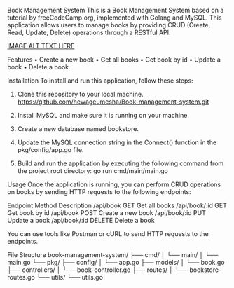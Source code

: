 Book Management System
This is a Book Management System based on a tutorial by freeCodeCamp.org, implemented with Golang and MySQL. This application allows users to manage books by providing CRUD (Create, Read, Update, Delete) operations through a RESTful API.

[IMAGE ALT TEXT HERE
](https://youtu.be/jFfo23yIWac?si=9_E6wFszgf4CzqX7)

Features
•	Create a new book
•	Get all books
•	Get book by id
•	Update a book
•	Delete a book

Installation
To install and run this application, follow these steps:

1.	Clone this repository to your local machine.
         https://github.com/hewageumesha/Book-management-system.git
2.	Install MySQL and make sure it is running on your machine.

3.	Create a new database named bookstore.

4.	Update the MySQL connection string in the Connect() function in the pkg/config/app.go file.

5.	Build and run the application by executing the following command from the project root directory:
        go run cmd/main/main.go

Usage
Once the application is running, you can perform CRUD operations on books by sending HTTP requests to the following endpoints:

Endpoint	          Method		    Description
/api/book	          GET		        Get all books
/api/book/:id	      GET		        Get book by id
/api/book	          POST		      Create a new book
/api/book/:id	      PUT		        Update a book
/api/book/:id	      DELETE		    Delete a book

You can use tools like Postman or cURL to send HTTP requests to the endpoints.

File Structure
book-management-system/
├── cmd/
│   └── main/
│       └── main.go
└── pkg/
    ├── config/
    │   └── app.go
    ├── models/
    │   └── book.go
    ├── controllers/
    │   └── book-controller.go
    ├── routes/
    │   └── bookstore-routes.go
    └── utils/
        └── utils.go
